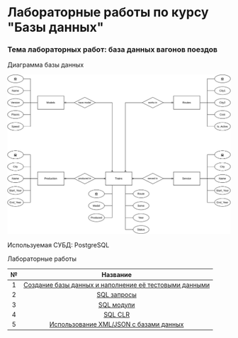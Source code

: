 # Лабораторные работы по курсу "Базы данных"

### Тема лабораторных работ: база данных вагонов поездов

Диаграмма базы данных

![](lab1/diagram.svg)

Используемая СУБД: PostgreSQL

Лабораторные работы

| № |                           Название                           |
|:-:|:------------------------------------------------------------:|
| 1 |[Создание базы данных и наполнение её тестовыми данными](lab1)|
| 2 |                      [SQL запросы](lab2)                     |
| 3 |                      [SQL модули](lab3)                      |
| 4 |                       [SQL CLR](lab4)                        |
| 5 |        [Использование XML/JSON с базами данных](lab5)        |